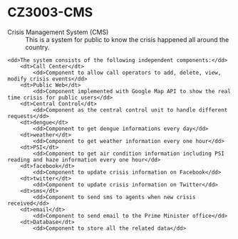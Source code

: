 # CZ3003-CMS
<dl>
    <dt>Crisis Management System (CMS)</dt>
    <dd>This is a system for public to know the crisis happened all around the country.</dd>

    <dd>The system consists of the following independent components:</dd>
        <dt>Call Center</dt>
            <dd>Component to allow call operators to add, delete, view, modify crisis events</dd>
        <dt>Public Web</dt>
            <dd>Component implemented with Google Map API to show the real time crisis for public users</dd>
        <dt>Central Control</dt>
            <dd>Component as the central control unit to handle different requests</dd>
        <dt>dengue</dt>
            <dd>Component to get dengue informations every day</dd>
        <dt>weather</dt>
            <dd>Component to get weather information every one hour</dd>
        <dt>PSI</dt>
            <dd>Component to get air condition information including PSI reading and haze information every one hour</dd>
        <dt>facebook</dt>
            <dd>Component to update crisis information on Facebook</dd>
        <dt>twitter</dt>
            <dd>Component to update crisis information on Twitter</dd>
        <dt>sms</dt>
            <dd>Component to send sms to agents when new crisis received</dd>
        <dt>email</dt>
            <dd>Component to send email to the Prime Minister office</dd>
        <dt>Database</dt>
            <dd>Component to store all the related data</dd>
</dl>